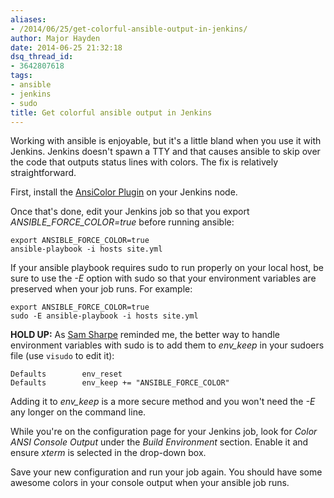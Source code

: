 ```yaml
---
aliases:
- /2014/06/25/get-colorful-ansible-output-in-jenkins/
author: Major Hayden
date: 2014-06-25 21:32:18
dsq_thread_id:
- 3642807618
tags:
- ansible
- jenkins
- sudo
title: Get colorful ansible output in Jenkins
---
```


Working with ansible is enjoyable, but it's a little bland when you use it with Jenkins. Jenkins doesn't spawn a TTY and that causes ansible to skip over the code that outputs status lines with colors. The fix is relatively straightforward.

First, install the [AnsiColor Plugin][1] on your Jenkins node.

Once that's done, edit your Jenkins job so that you export _ANSIBLE\_FORCE\_COLOR=true_ before running ansible:

```
export ANSIBLE_FORCE_COLOR=true
ansible-playbook -i hosts site.yml
```


If your ansible playbook requires sudo to run properly on your local host, be sure to use the _-E_ option with sudo so that your environment variables are preserved when your job runs. For example:

```
export ANSIBLE_FORCE_COLOR=true
sudo -E ansible-playbook -i hosts site.yml
```


**HOLD UP:** As [Sam Sharpe][2] reminded me, the better way to handle environment variables with sudo is to add them to _env_keep_ in your sudoers file (use `visudo` to edit it):

```
Defaults        env_reset
Defaults        env_keep += "ANSIBLE_FORCE_COLOR"
```


Adding it to _env_keep_ is a more secure method and you won't need the _-E_ any longer on the command line.

While you're on the configuration page for your Jenkins job, look for _Color ANSI Console Output_ under the _Build Environment_ section. Enable it and ensure _xterm_ is selected in the drop-down box.

Save your new configuration and run your job again. You should have some awesome colors in your console output when your ansible job runs.

 [1]: https://wiki.jenkins-ci.org/display/JENKINS/AnsiColor+Plugin
 [2]: http://twitter.com/SamJSharpe/status/481921454263787520